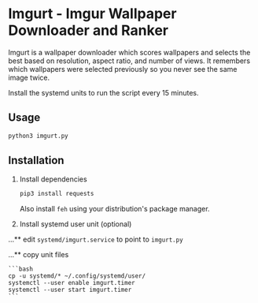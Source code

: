 # Imgurt - Imgur Wallpaper Downloader and Ranker

Imgurt is a wallpaper downloader which scores wallpapers and selects the best based on resolution, aspect ratio, and number of views.  It remembers which wallpapers were selected previously so you  never see the same image twice.

Install the systemd units to run the script every 15 minutes.

## Usage

  ```bash
  python3 imgurt.py
  ```

## Installation

1. Install dependencies

      ```bash
      pip3 install requests
      ```
  
   Also install `feh` using your distribution's package manager.
  
2. Install systemd user unit (optional)

...** edit `systemd/imgurt.service` to point to `imgurt.py`

...** copy unit files

    ```bash
    cp -u systemd/* ~/.config/systemd/user/
    systemctl --user enable imgurt.timer
    systemctl --user start imgurt.timer
    ```
  

  
  
